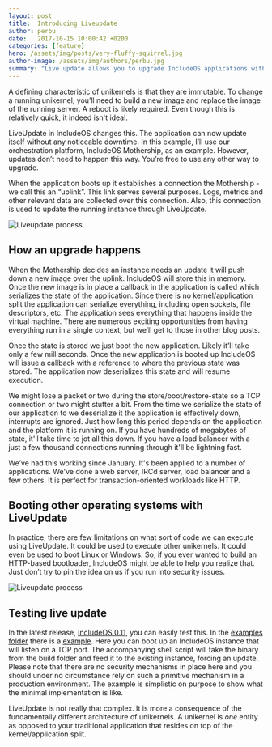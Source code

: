 ```yaml
---
layout: post
title:  Introducing Liveupdate
author: perbu
date:   2017-10-15 10:00:42 +0200
categories: [feature]
hero: /assets/img/posts/very-fluffy-squirrel.jpg
author-image: /assets/img/authors/perbu.jpg
summary: "Live update allows you to upgrade IncludeOS applications without downtime"
---
```


A defining characteristic of unikernels is that they are immutable. To change a running unikernel, you’ll need to build a new image and replace the image of the running server. A reboot is likely required. Even though this is relatively quick, it indeed isn't ideal.

LiveUpdate in IncludeOS changes this. The application can now update itself without any noticeable downtime.  In this example, I’ll use our orchestration platform, IncludeOS Mothership, as an example. However, updates don’t need to happen this way. You’re free to use any other way to upgrade.

When the application boots up it establishes a connection the Mothership - we call this an “uplink”. This link serves several purposes. Logs, metrics and other relevant data are collected over this connection. Also, this connection is used to update the running instance through LiveUpdate. 

![Liveupdate process]({{site-url}}/assets/img/posts/liveupdate.gif)

## How an upgrade happens
When the Mothership decides an instance needs an update it will push down a new image over the uplink. IncludeOS will store this in memory. Once the new image is in place a callback in the application is called which serializes the state of the application. Since there is no kernel/application split the application can serialize everything, including open sockets, file descriptors, etc. The application sees everything that happens inside the virtual machine. There are numerous exciting opportunities from having everything run in a single context, but we’ll get to those in other blog posts.

Once the state is stored we just boot the new application. Likely it’ll take only a few milliseconds. Once the new application is booted up IncludeOS will issue a callback with a reference to where the previous state was stored. The application now deserializes this state and will resume execution. 

We might lose a packet or two during the store/boot/restore-state so a TCP connection or two might stutter a bit. From the time we serialize the state of our application to we deserialize it the application is effectively down, interrupts are ignored. Just how long this period depends on the application and the platform it is running on. If you have hundreds of megabytes of state, it'll take time to jot all this down. If you have a load balancer with a just a few thousand connections running through it'll be lightning fast. 

We’ve had this working since January. It's been applied to a number of applications. We've done a web server, IRCd server, load balancer and a few others. It is perfect for transaction-oriented workloads like HTTP. 

## Booting other operating systems with LiveUpdate

In practice, there are few limitations on what sort of code we can execute using LiveUpdate. It could be used to execute other unikernels. It could even be used to boot Linux or Windows. So, if you ever wanted to build an HTTP-based bootloader, IncludeOS might be able to help you realize that. Just don’t try to pin the idea on us if you run into security issues.

![Liveupdate process]({{site-url}}/assets/img/posts/liveupdate-terminal.gif)


## Testing live update

In the latest release, [IncludeOS 0.11], you can easily test this. In the [examples folder] there is a [example]. Here you can boot up an IncludeOS instance that will listen on a TCP port. The accompanying shell script will take the binary from the build folder and feed it to the existing instance, forcing an update. Please note that there are no security mechanisms in place here and you should under no circumstance rely on such a primitive mechanism in a production environment. The example is simplistic on purpose to show what the minimal implementation is like.

LiveUpdate is not really that complex. It is more a consequence of the fundamentally different architecture of unikernels. A unikernel is _one_ entity as opposed to your traditional application that resides on top of the kernel/application split.

[IncludeOS 0.11]: /blog/2017/includeos-0.11-released.html
[example]: https://github.com/hioa-cs/IncludeOS/tree/v0.11.0/examples/LiveUpdate
[examples folder]: https://github.com/hioa-cs/IncludeOS/tree/v0.11.0/examples/
